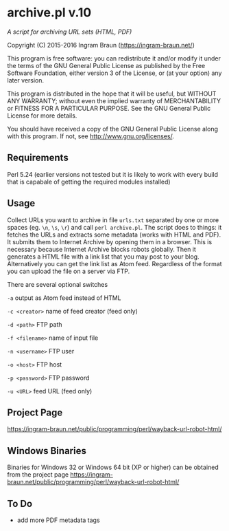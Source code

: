 # archive.pl v.10

*A script for archiving URL sets (HTML, PDF)*

Copyright (C) 2015-2016 Ingram Braun (<https://ingram-braun.net/>)

This program is free software: you can redistribute it and/or modify it under the terms of the GNU General Public License as published by the Free Software Foundation, either version 3 of the License, or (at your option) any later version.

This program is distributed in the hope that it will be useful, but WITHOUT ANY WARRANTY; without even the implied warranty of MERCHANTABILITY or FITNESS FOR A PARTICULAR PURPOSE. See the GNU General Public License for more details.

You should have received a copy of the GNU General Public License along with this program. If not, see <http://www.gnu.org/licenses/>.

## Requirements

Perl 5.24 (earlier versions not tested but it is likely to work with every build that is capabale of getting the required modules installed)

## Usage

Collect URLs you want to archive in file `urls.txt` separated by one or more spaces (eg. `\n`, `\s`, `\r`) and call `perl archive.pl`. The script does to things: it fetches the URLs and extracts some metadata (works with HTML and PDF). It submits them to Internet Archive by opening them in a browser. This is necessary because Internet Archive blocks robots globally. Then it generates a HTML file with a link list that you may post to your blog. Alternatively you can get the link list as Atom feed. Regardless of the format you can upload the file on a server via FTP.

There are several optional switches

`-a` output as Atom feed instead of HTML

`-c <creator>` name of feed creator (feed only)

`-d <path>` FTP path

`-f <filename>` name of input file

`-n <username>` FTP user

`-o <host>` FTP host

`-p <password>` FTP password

`-u <URL>` feed URL (feed only)

## Project Page

<https://ingram-braun.net/public/programming/perl/wayback-url-robot-html/>

## Windows Binaries

Binaries for Windows 32 or Windows 64 bit (XP or higher) can be obtained from the project page <https://ingram-braun.net/public/programming/perl/wayback-url-robot-html/>

## To Do

* add more PDF metadata tags
